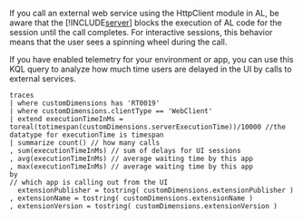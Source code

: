 If you call an external web service using the HttpClient module in AL, be aware that the [!INCLUDE[server](../developer/includes/server.md)] blocks the execution of AL code for the session until the call completes. For interactive sessions, this behavior means that the user sees a spinning wheel during the call.  

If you have enabled telemetry for your environment or app, you can use this KQL query to analyze how much time users are delayed in the UI by calls to external services.

```Kusto
traces
| where customDimensions has 'RT0019'
| where customDimensions.clientType == 'WebClient'
| extend executionTimeInMs = toreal(totimespan(customDimensions.serverExecutionTime))/10000 //the datatype for executionTime is timespan
| summarize count() // how many calls
, sum(executionTimeInMs) // sum of delays for UI sessions
, avg(executionTimeInMs) // average waiting time by this app
, max(executionTimeInMs) // average waiting time by this app
by 
// which app is calling out from the UI
  extensionPublisher = tostring( customDimensions.extensionPublisher )
, extensionName = tostring( customDimensions.extensionName )
, extensionVersion = tostring( customDimensions.extensionVersion )
```
